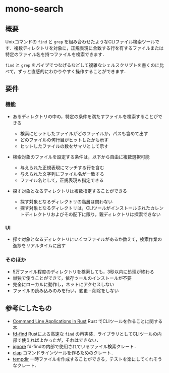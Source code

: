 # mono-search

## 概要

Unixコマンドの `find` と `grep` を組み合わせたようなCLIファイル検索ツールです．複数ディレクトリを対象に，正規表現に合致する行を有するファイルまたは特定のファイル名を持つファイルを検索できます．

`find` と `grep` をパイプでつなげるなどして複雑なシェルスクリプトを書くのに比べて，ずっと直感的にわかりやすく操作することができます．

## 要件

### 機能

* あるディレクトリの中の，特定の条件を満たすファイルを検索することができる
  * 検索にヒットしたファイルがどのファイルか，パスも含めて出す
  * どのファイルの何行目がヒットしたかも示す
  * ヒットしたファイルの数をサマリとして示す

* 検索対象のファイルを設定する条件は，以下から自由に複数選択可能
  * 与えられた正規表現にマッチする行を含む
  * 与えられた文字列にファイル名が一致する
  * ファイル名として，正規表現も指定できる

* 探す対象となるディレクトリは複数指定することができる
  * 探す対象となるディレクトリの階層は問わない
  * 探す対象となるディレクトリは，CLIツールがインストールされたカレントディレクトリおよびその配下に限り，親ディレクトリは探索できない

### UI

* 探す対象となるディレクトリにいくつファイルがあるか数えて，検索作業の進捗をリアルタイムに出す

### そのほか

* 5万ファイル程度のディレクトリを検索しても，3秒以内に処理が終わる
* 単独で使うことができて，依存ツールのインストールが不要
* 完全にローカルに動作し，ネットにアクセスしない
* ファイルの読み込みのみを行い，変更・削除をしない

## 参考にしたもの

* [Command Line Applications in Rust](https://rust-cli.github.io/book/) Rust でCLIツールを作ることに関する本.
* [fd-find](https://github.com/sharkdp/fd) Rustによる高速な `find` の再実装．ライブラリとしてCLIツールの内部で使えればよかったが，それはできない．
* [ignore](https://crates.io/crates/ignore) fd-findの内部で使用されているファイル検索クレート．
* [clap](https://crates.io/crates/clap) コマンドラインツールを作るためのクレート．
* [tempdir](https://crates.io/crates/tempdir) 一時ファイルを作成することができる，テストを楽にしてくれそうなクレート.
